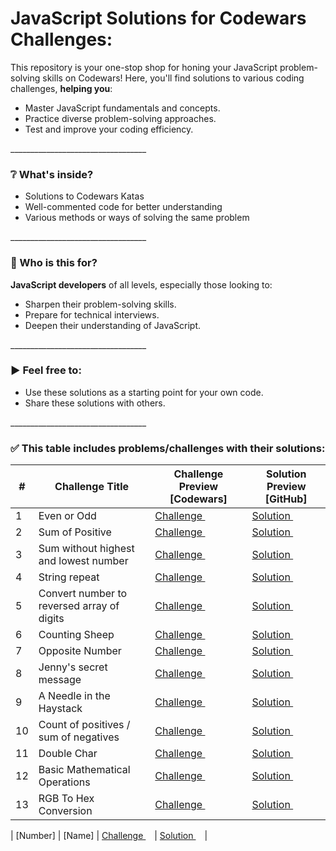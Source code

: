 # JavaScript Solutions for Codewars Challenges:

This repository is your one-stop shop for honing your JavaScript problem-solving skills on Codewars! Here, you'll find solutions to various coding challenges, **helping you**:
- Master JavaScript fundamentals and concepts.
- Practice diverse problem-solving approaches.
- Test and improve your coding efficiency.
<p>__________________________________</p>     

### ❔ What's inside?
- Solutions to Codewars Katas
- Well-commented code for better understanding
- Various methods or ways of solving the same problem
<p>__________________________________</p>     

### 🚩 Who is this for?
**JavaScript developers** of all levels, especially those looking to:
- Sharpen their problem-solving skills.
- Prepare for technical interviews.
- Deepen their understanding of JavaScript.
<p>__________________________________</p>     

### ▶ Feel free to:
- Use these solutions as a starting point for your own code.
- Share these solutions with others.
<p>__________________________________</p>     

### ✅ This table includes problems/challenges with their solutions: 

| # | Challenge Title | Challenge Preview [Codewars] | Solution Preview [GitHub] |
|---|---|---|---|
| 1 | Even or Odd | <a href="https://www.codewars.com/kata/53da3dbb4a5168369a0000fe" title="Preview the Codewars Challenge">Challenge <img src="https://github.com/Ahmed-Maher77/Kasper_Template/assets/112467034/bded4679-40d0-4053-98d6-e313fc1b6e43" width="10" height="10"></a> | <a href="https://github.com/Ahmed-Maher77/JavaScript-Problem-Solving-Codewars/blob/main/%5B1%5D%20even-or-odd.js" title="Even or Odd">Solution <img src="https://github.com/Ahmed-Maher77/Kasper_Template/assets/112467034/bded4679-40d0-4053-98d6-e313fc1b6e43" width="10" height="10"></a> |
| 2 | Sum of Positive | <a href="https://www.codewars.com/kata/5715eaedb436cf5606000381" title="Preview the Challenge on Codewars">Challenge <img src="https://github.com/Ahmed-Maher77/Kasper_Template/assets/112467034/bded4679-40d0-4053-98d6-e313fc1b6e43" width="10" height="10"></a> | <a href="https://github.com/Ahmed-Maher77/JavaScript-Problem-Solving-Codewars/blob/main/%5B2%5D%20sum-of-positive.js" title="Sum of Positive">Solution <img src="https://github.com/Ahmed-Maher77/Kasper_Template/assets/112467034/bded4679-40d0-4053-98d6-e313fc1b6e43" width="10" height="10"></a> |
| 3 | Sum without highest and lowest number | <a href="https://www.codewars.com/kata/576b93db1129fcf2200001e6" title="Preview the Challenge on Codewars">Challenge <img src="https://github.com/Ahmed-Maher77/Kasper_Template/assets/112467034/bded4679-40d0-4053-98d6-e313fc1b6e43" width="10" height="10"></a> | <a href="https://github.com/Ahmed-Maher77/JavaScript-Problem-Solving-Codewars/blob/main/%5B3%5D%20sum-without-highest-and-lowest-number.js" title="Sum without highest and lowest number">Solution <img src="https://github.com/Ahmed-Maher77/Kasper_Template/assets/112467034/bded4679-40d0-4053-98d6-e313fc1b6e43" width="10" height="10"></a> |
| 4 | String repeat | <a href="https://www.codewars.com/kata/57a0e5c372292dd76d000d7e" title="Preview the Challenge on Codewars">Challenge <img src="https://github.com/Ahmed-Maher77/Kasper_Template/assets/112467034/bded4679-40d0-4053-98d6-e313fc1b6e43" width="10" height="10"></a> | <a href="https://github.com/Ahmed-Maher77/JavaScript-Problem-Solving-Codewars/blob/main/%5B4%5D%20string-repeat.js" title="String repeat">Solution <img src="https://github.com/Ahmed-Maher77/Kasper_Template/assets/112467034/bded4679-40d0-4053-98d6-e313fc1b6e43" width="10" height="10"></a> |
| 5 | Convert number to reversed array of digits | <a href="https://www.codewars.com/kata/5583090cbe83f4fd8c000051" title="Preview the Challenge on Codewars">Challenge <img src="https://github.com/Ahmed-Maher77/Kasper_Template/assets/112467034/bded4679-40d0-4053-98d6-e313fc1b6e43" width="10" height="10"></a> | <a href="https://github.com/Ahmed-Maher77/JavaScript-Problem-Solving-Codewars/blob/main/%5B5%5D%20convert-number-to-reversed-array-of-digits.js" title="Convert number to reversed array of digits">Solution <img src="https://github.com/Ahmed-Maher77/Kasper_Template/assets/112467034/bded4679-40d0-4053-98d6-e313fc1b6e43" width="10" height="10"></a> |
| 6 | Counting Sheep | <a href="https://www.codewars.com/kata/54edbc7200b811e956000556" title="Preview the Challenge on Codewars">Challenge <img src="https://github.com/Ahmed-Maher77/Kasper_Template/assets/112467034/bded4679-40d0-4053-98d6-e313fc1b6e43" width="10" height="10"></a> | <a href="https://github.com/Ahmed-Maher77/JavaScript-Problem-Solving-Codewars/blob/main/%5B6%5D%20counting-sheep.js" title="Counting Sheep">Solution <img src="https://github.com/Ahmed-Maher77/Kasper_Template/assets/112467034/bded4679-40d0-4053-98d6-e313fc1b6e43" width="10" height="10"></a> |
| 7 | Opposite Number | <a href="https://www.codewars.com/kata/56dec885c54a926dcd001095" title="Preview the Challenge on Codewars">Challenge <img src="https://github.com/Ahmed-Maher77/Kasper_Template/assets/112467034/bded4679-40d0-4053-98d6-e313fc1b6e43" width="10" height="10"></a> | <a href="https://github.com/Ahmed-Maher77/JavaScript-Problem-Solving-Codewars/blob/main/%5B7%5D%20opposite-number.js" title="Opposite Number">Solution <img src="https://github.com/Ahmed-Maher77/Kasper_Template/assets/112467034/bded4679-40d0-4053-98d6-e313fc1b6e43" width="10" height="10"></a> |
| 8 | Jenny's secret message | <a href="https://www.codewars.com/kata/55225023e1be1ec8bc000390" title="Preview the Challenge on Codewars">Challenge <img src="https://github.com/Ahmed-Maher77/Kasper_Template/assets/112467034/bded4679-40d0-4053-98d6-e313fc1b6e43" width="10" height="10"></a> | <a href="https://github.com/Ahmed-Maher77/JavaScript-Problem-Solving-Codewars/blob/main/%5B9%5D%20jenny's-secret-message.js" title="Jenny's secret message">Solution <img src="https://github.com/Ahmed-Maher77/Kasper_Template/assets/112467034/bded4679-40d0-4053-98d6-e313fc1b6e43" width="10" height="10"></a> |
| 9 | A Needle in the Haystack | <a href="https://www.codewars.com/kata/56676e8fabd2d1ff3000000c" title="Preview the Challenge on Codewars">Challenge <img src="https://github.com/Ahmed-Maher77/Kasper_Template/assets/112467034/bded4679-40d0-4053-98d6-e313fc1b6e43" width="10" height="10"></a> | <a href="https://github.com/Ahmed-Maher77/JavaScript-Problem-Solving-Codewars/blob/main/%5B10%5D%20a-needle-in-the-haystack.js" title="A Needle in the Haystack">Solution <img src="https://github.com/Ahmed-Maher77/Kasper_Template/assets/112467034/bded4679-40d0-4053-98d6-e313fc1b6e43" width="10" height="10"></a> |
| 10 | Count of positives / sum of negatives | <a href="https://www.codewars.com/kata/576bb71bbbcf0951d5000044" title="Preview the Challenge on Codewars">Challenge <img src="https://github.com/Ahmed-Maher77/Kasper_Template/assets/112467034/bded4679-40d0-4053-98d6-e313fc1b6e43" width="10" height="10"></a> | <a href="https://github.com/Ahmed-Maher77/JavaScript-Problem-Solving-Codewars/blob/main/%5B11%5D%20count-of-positives__sum-of-negatives.js" title="Count of positives / sum of negatives">Solution <img src="https://github.com/Ahmed-Maher77/Kasper_Template/assets/112467034/bded4679-40d0-4053-98d6-e313fc1b6e43" width="10" height="10"></a> |
| 11 | Double Char | <a href="https://www.codewars.com/kata/56b1f01c247c01db92000076" title="Preview the Challenge on Codewars">Challenge <img src="https://github.com/Ahmed-Maher77/Kasper_Template/assets/112467034/bded4679-40d0-4053-98d6-e313fc1b6e43" width="10" height="10"></a> | <a href="https://github.com/Ahmed-Maher77/JavaScript-Problem-Solving-Codewars/blob/main/%5B12%5D%20double-char.js" title="Double Char">Solution <img src="https://github.com/Ahmed-Maher77/Kasper_Template/assets/112467034/bded4679-40d0-4053-98d6-e313fc1b6e43" width="10" height="10"></a> |
| 12 | Basic Mathematical Operations | <a href="https://www.codewars.com/kata/57356c55867b9b7a60000bd7" title="Preview the Challenge on Codewars">Challenge <img src="https://github.com/Ahmed-Maher77/Kasper_Template/assets/112467034/bded4679-40d0-4053-98d6-e313fc1b6e43" width="10" height="10"></a> | <a href="https://github.com/Ahmed-Maher77/JavaScript-Problem-Solving-Codewars/blob/main/%5B13%5D%20basic-mathematical-operations.js" title="Basic Mathematical Operations">Solution <img src="https://github.com/Ahmed-Maher77/Kasper_Template/assets/112467034/bded4679-40d0-4053-98d6-e313fc1b6e43" width="10" height="10"></a> |
| 13 | RGB To Hex Conversion | <a href="https://www.codewars.com/kata/513e08acc600c94f01000001" title="Preview the Challenge on Codewars">Challenge <img src="https://github.com/Ahmed-Maher77/Kasper_Template/assets/112467034/bded4679-40d0-4053-98d6-e313fc1b6e43" width="10" height="10"></a> | <a href="[solution_Link]" title="RGB To Hex Conversion">Solution <img src="https://github.com/Ahmed-Maher77/Kasper_Template/assets/112467034/bded4679-40d0-4053-98d6-e313fc1b6e43" width="10" height="10"></a> |

| [Number] | [Name] | <a href="[kata_Link]" title="Preview the Challenge on Codewars">Challenge <img src="https://github.com/Ahmed-Maher77/Kasper_Template/assets/112467034/bded4679-40d0-4053-98d6-e313fc1b6e43" width="10" height="10"></a> | <a href="[solution_Link]" title="[Name]">Solution <img src="https://github.com/Ahmed-Maher77/Kasper_Template/assets/112467034/bded4679-40d0-4053-98d6-e313fc1b6e43" width="10" height="10"></a> |

